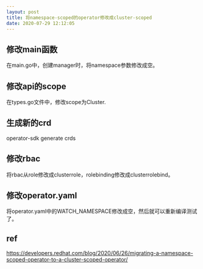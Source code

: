 ```yaml
---
layout: post
title: 将namespace-scoped的operator修改成cluster-scoped
date: 2020-07-29 12:12:05
---
```


## 修改main函数

在main.go中，创建manager时，将namespace参数修改成空。

## 修改api的scope

在types.go文件中，修改scope为Cluster.

## 生成新的crd

operator-sdk generate crds

## 修改rbac

将rbac从role修改成clusterrole，rolebinding修改成clusterrolebind。

## 修改operator.yaml

将operator.yaml中的WATCH_NAMESPACE修改成空，然后就可以重新编译测试了。

## ref

https://developers.redhat.com/blog/2020/06/26/migrating-a-namespace-scoped-operator-to-a-cluster-scoped-operator/